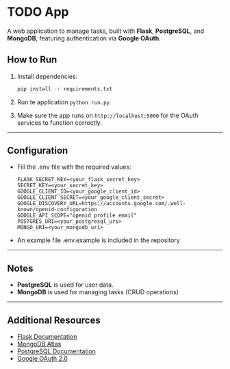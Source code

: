 # TODO App

A web application to manage tasks, built with **Flask**, **PostgreSQL**, and **MongoDB**, featuring authentication via **Google OAuth**.

## How to Run

1. Install dependencies:
   ```bash
   pip install -r requirements.txt
    ```

2. Run te application
   `python run.py`

3. Make sure the app runs on `http://localhost:5000` for the OAuth services to function correctly.

---

## Configuration

* Fill the .env file with the required values:
   ```plaintext
   FLASK_SECRET_KEY=<your_flask_secret_key>
   SECRET_KEY=<your_secret_key>
   GOOGLE_CLIENT_ID=<your_google_client_id>
   GOOGLE_CLIENT_SECRET=<your_google_client_secret>
   GOOGLE_DISCOVERY_URL=https://accounts.google.com/.well-known/openid-configuration
   GOOGLE_API_SCOPE="openid profile email"
   POSTGRES_URI=<your_postgresql_uri>
   MONGO_URI=<your_mongodb_uri>
    ```

* An example file .env.example is included in the repository

---

## Notes

* **PostgreSQL** is used for user data.
* **MongoDB** is used for managing tasks (CRUD operations)

---

## Additional Resources
- [Flask Documentation](https://flask.palletsprojects.com/)
- [MongoDB Atlas](https://www.mongodb.com/atlas/database)
- [PostgreSQL Documentation](https://www.postgresql.org/docs/)
- [Google OAuth 2.0](https://developers.google.com/identity/protocols/oauth2)
